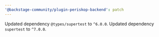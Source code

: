 ```yaml
---
'@backstage-community/plugin-periskop-backend': patch
---
```


Updated dependency `@types/supertest` to `^6.0.0`.
Updated dependency `supertest` to `^7.0.0`.
